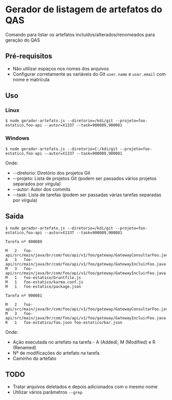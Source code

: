 # Gerador de listagem de artefatos do QAS

Comando para listar os artefatos incluídos/alterados/renomeados para geração do QAS

## Pré-requisitos 

- Não utilizar espaços nos nomes dos arquivos
- Configurar corretamente as variáveis do Git `user.name` e `user.email` com nome e matrícula

## Uso

### Linux

``` console
$ node gerador-artefato.js --diretorio=/kdi/git --projeto=foo-estatico,foo-api --autor=X1337 --task=900089,900081
```

### Windows

``` console
$ node gerador-artefato.js --diretorio=C:/kdi/git --projeto=foo-estatico,foo-api --autor=X1337 --task=900089,900081
```

Onde:

- --diretorio: Diretório dos projetos Git
- --projeto: Lista de projetos Git (podem ser passados vários projetos separados por vírgula)
- --autor: Autor dos commits
- --task: Lista de tarefas (podem ser passadas várias tarefas separadas por vírgula)

## Saida

``` console
$ node gerador-artefato.js --diretorio=/kdi/git --projeto=foo-estatico,foo-api --autor=X1337 --task=900089,900081

Tarefa nº 900089

M   2   foo-api/src/main/java/br/com/foo/api/v1/foo/gateway/GatewayConsultarFoo.java
A   1   foo-api/src/main/java/br/com/foo/api/v1/foo/gateway/GatewayIncluirFoo.java
M   3   foo-api/src/main/java/br/com/foo/api/v1/foo/gateway/GatewayIncluirFoo.java
M   1   foo-estatico/Gruntfile.js
M   1   foo-estatico/karma.conf.js
M   1   foo-estatico/package.json

Tarefa nº 900081

M   2   foo-api/src/main/java/br/com/foo/api/v1/foo/gateway/GatewayConsultarFoo.java
M   3   foo-api/src/main/java/br/com/foo/api/v1/foo/gateway/GatewayIncluirFoo.java
R   1   foo-estatico/foo.json foo-estatico/bar.json

```
Onde:

- Ação executada no artefato na tarefa - A (Added), M (Modified) e R (Renamed)
- Nº de modificações do artefato na tarefa
- Caminho do artefato

## TODO

- Tratar arquivos deletados e depois adicionados com o mesmo nome
- Utilizar vários parâmetros `--grep`
